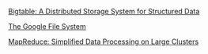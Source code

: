 [Bigtable: A Distributed Storage System for Structured Data](https://static.googleusercontent.com/media/research.google.com/zh-CN//archive/bigtable-osdi06.pdf)

[The Google File System](https://static.googleusercontent.com/media/research.google.com/zh-CN//archive/gfs-sosp2003.pdf)

[MapReduce: Simplified Data Processing on Large Clusters](https://static.googleusercontent.com/media/research.google.com/zh-CN//archive/mapreduce-osdi04.pdf)

